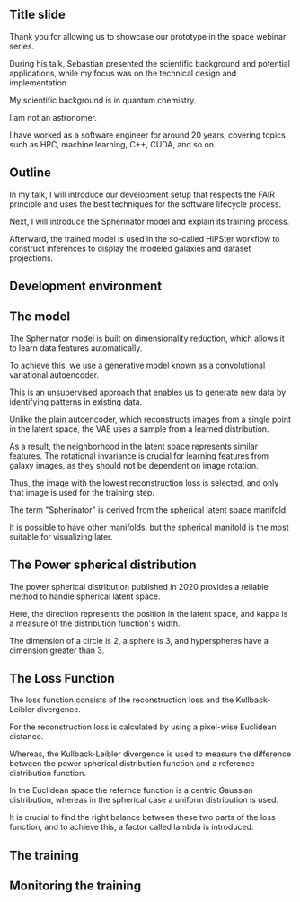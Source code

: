 ## Title slide

Thank you for allowing us to showcase our prototype in the space webinar series.

During his talk, Sebastian presented the scientific background and potential applications, while my focus was on the technical design and implementation.

My scientific background is in quantum chemistry.

I am not an astronomer.

I have worked as a software engineer for around 20 years, covering topics such as HPC, machine learning, C++, CUDA, and so on.


## Outline

In my talk, I will introduce our development setup that respects the FAIR principle and uses the best techniques for the software lifecycle process.

Next, I will introduce the Spherinator model and explain its training process.

Afterward, the trained model is used in the so-called HiPSter workflow to construct inferences to display the modeled galaxies and dataset projections.


## Development environment


## The model

The Spherinator model is built on dimensionality reduction, which allows it to learn data features automatically.

To achieve this, we use a generative model known as a convolutional variational autoencoder.

This is an unsupervised approach that enables us to generate new data by identifying patterns in existing data.

Unlike the plain autoencoder, which reconstructs images from a single point in the latent space, the VAE uses a sample from a learned distribution.

As a result, the neighborhood in the latent space represents similar features.
The rotational invariance is crucial for learning features from galaxy images, as they should not be dependent on image rotation.

Thus, the image with the lowest reconstruction loss is selected, and only that image is used for the training step.

The term "Spherinator" is derived from the spherical latent space manifold.

It is possible to have other manifolds, but the spherical manifold is the most suitable for visualizing later.


## The Power spherical distribution

The power spherical distribution published in 2020 provides a reliable method to handle spherical latent space.

Here, the direction represents the position in the latent space, and kappa is a measure of the distribution function's width.

The dimension of a circle is 2, a sphere is 3, and hyperspheres have a dimension greater than 3.


## The Loss Function

The loss function consists of the reconstruction loss and the Kullback-Leibler divergence.

For the reconstruction loss is calculated by using a pixel-wise Euclidean distance.

Whereas, the Kullback-Leibler divergence is used to measure the difference between the power spherical distribution function and a reference distribution function.

In the Euclidean space the refernce function is a centric Gaussian distribution, whereas in the spherical case a uniform distribution is used.

It is crucial to find the right balance between these two parts of the loss function, and to achieve this, a factor called lambda is introduced.


## The training


## Monitoring the training
